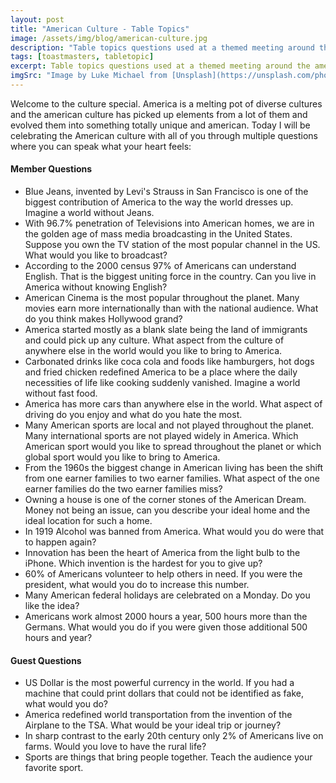 ```yaml
---
layout: post
title: "American Culture - Table Topics"
image: /assets/img/blog/american-culture.jpg
description: "Table topics questions used at a themed meeting around the american culture."
tags: [toastmasters, tabletopic]
excerpt: Table topics questions used at a themed meeting around the american culture.
imgSrc: "Image by Luke Michael from [Unsplash](https://unsplash.com/photos/Tdwu35bCUj0)"
---
```


Welcome to the culture special. America is a melting pot of diverse cultures and the american culture has picked up elements from a lot of them and evolved them into something totally unique and american. Today I will be celebrating the American culture with all of you through multiple questions where you can speak what your heart feels:

#### Member Questions
* Blue Jeans, invented by Levi's Strauss in San Francisco is one of the biggest contribution of America to the way the world dresses up. Imagine a world without Jeans.
* With 96.7% penetration of Televisions into American homes, we are in the golden age of mass media broadcasting in the United States. Suppose you own the TV station of the most popular channel in the US. What would you like to broadcast?
* According to the 2000 census 97% of Americans can understand English. That is the biggest uniting force in the country. Can you live in America without knowing English?
* American Cinema is the most popular throughout the planet. Many movies earn more internationally than with the national audience. What do you think makes Hollywood grand?
* America started mostly as a blank slate being the land of immigrants and could pick up any culture. What aspect from the culture of anywhere else in the world would you like to bring to America.
* Carbonated drinks like coca cola and foods like hamburgers, hot dogs and fried chicken redefined America to be a place where the daily necessities of life like cooking suddenly vanished. Imagine a world without fast food.
* America has more cars than anywhere else in the world. What aspect of driving do you enjoy and what do you hate the most.
* Many American sports are local and not played throughout the planet. Many international sports are not played widely in America. Which American sport would you like to spread throughout the planet or which global sport would you like to bring to America.
* From the 1960s the biggest change in American living has been the shift from one earner families to two earner families. What aspect of the one earner families do the two earner families miss?
* Owning a house is one of the corner stones of the American Dream. Money not being an issue, can you describe your ideal home and the ideal location for such a home.
* In 1919 Alcohol was banned from America. What would you do were that to happen again?
* Innovation has been the heart of America from the light bulb to the iPhone. Which invention is the hardest for you to give up?
* 60% of Americans volunteer to help others in need. If you were the president, what would you do to increase this number.
* Many American federal holidays are celebrated on a Monday. Do you like the idea?
* Americans work almost 2000 hours a year, 500 hours more than the Germans. What would you do if you were given those additional 500 hours and year?

#### Guest Questions
* US Dollar is the most powerful currency in the world. If you had a machine that could print dollars that could not be identified as fake, what would you do?
* America redefined world transportation from the invention of the Airplane to the TSA. What would be your ideal trip or journey?
* In sharp contrast to the early 20th century only 2% of Americans live on farms. Would you love to have the rural life?
* Sports are things that bring people together. Teach the audience your favorite sport.
